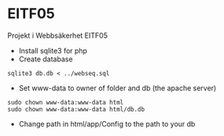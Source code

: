 # EITF05
Projekt i Webbsäkerhet EITF05

* Install sqlite3 for php
* Create database
```
sqlite3 db.db < ../webseq.sql
```
* Set www-data to owner of folder and db (the apache server)
```
sudo chown www-data:www-data html
sudo chown www-data:www-data html/db.db
```
* Change path in html/app/Config to the path to your db
